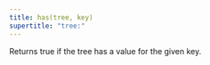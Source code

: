 ```yaml
---
title: has(tree, key)
supertitle: "tree:"
---
```


Returns true if the tree has a value for the given key.
